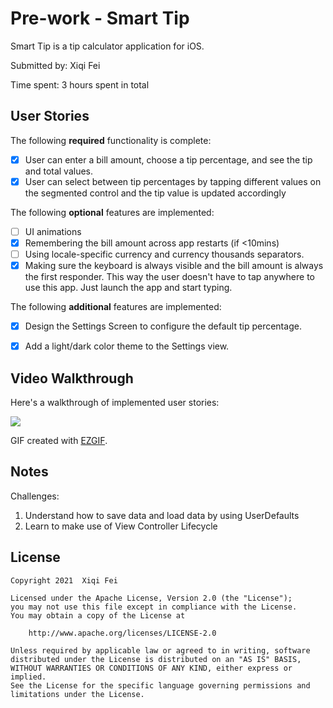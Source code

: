 # Pre-work - Smart Tip 

Smart Tip is a tip calculator application for iOS.

Submitted by: Xiqi Fei

Time spent: 3 hours spent in total

## User Stories

The following **required** functionality is complete:

* [x] User can enter a bill amount, choose a tip percentage, and see the tip and total values.
* [x] User can select between tip percentages by tapping different values on the segmented control and the tip value is updated accordingly

The following **optional** features are implemented:

* [ ] UI animations
* [x] Remembering the bill amount across app restarts (if <10mins)
* [ ] Using locale-specific currency and currency thousands separators.
* [x] Making sure the keyboard is always visible and the bill amount is always the first responder. This way the user doesn't have to tap anywhere to use this app. Just launch the app and start typing.

The following **additional** features are implemented:
* [x] Design the Settings Screen to configure the default tip percentage.
* [x] Add a light/dark color theme to the Settings view.


## Video Walkthrough

Here's a walkthrough of implemented user stories:

![](https://i.imgur.com/4a7FE7q.gif)


GIF created with [EZGIF](https://ezgif.com/video-to-gif).

## Notes

Challenges:
1. Understand how to save data and load data by using UserDefaults
2. Learn to make use of View Controller Lifecycle

## License

    Copyright 2021  Xiqi Fei

    Licensed under the Apache License, Version 2.0 (the "License");
    you may not use this file except in compliance with the License.
    You may obtain a copy of the License at

        http://www.apache.org/licenses/LICENSE-2.0

    Unless required by applicable law or agreed to in writing, software
    distributed under the License is distributed on an "AS IS" BASIS,
    WITHOUT WARRANTIES OR CONDITIONS OF ANY KIND, either express or implied.
    See the License for the specific language governing permissions and
    limitations under the License.
